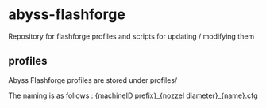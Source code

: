 # abyss-flashforge
Repository for flashforge profiles and scripts for updating / modifying them

## profiles
Abyss Flashforge profiles are stored under profiles/

The naming is as follows : {machineID prefix}\_{nozzel diameter}\_{name}.cfg